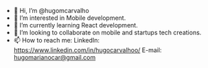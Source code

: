 - 👋 Hi, I’m @hugomcarvalho
- 👀 I’m interested in Mobile development.
- 🌱 I’m currently learning React development.
- 💞️ I’m looking to collaborate on mobile and startups tech creations.
- 📫 How to reach me: 
             LinkedIn: https://www.linkedin.com/in/hugocarvalhoo/
             E-mail: hugomarianocar@gmail.com
